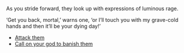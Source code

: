 As you stride forward, they look up with expressions of
luminous rage.

‘Get you back, mortal,’ warns one, ‘or I’ll touch you with
my grave-cold hands and then it’ll be your dying day!’

- [Attack them](479)
- [Call on your god to banish them](520)
